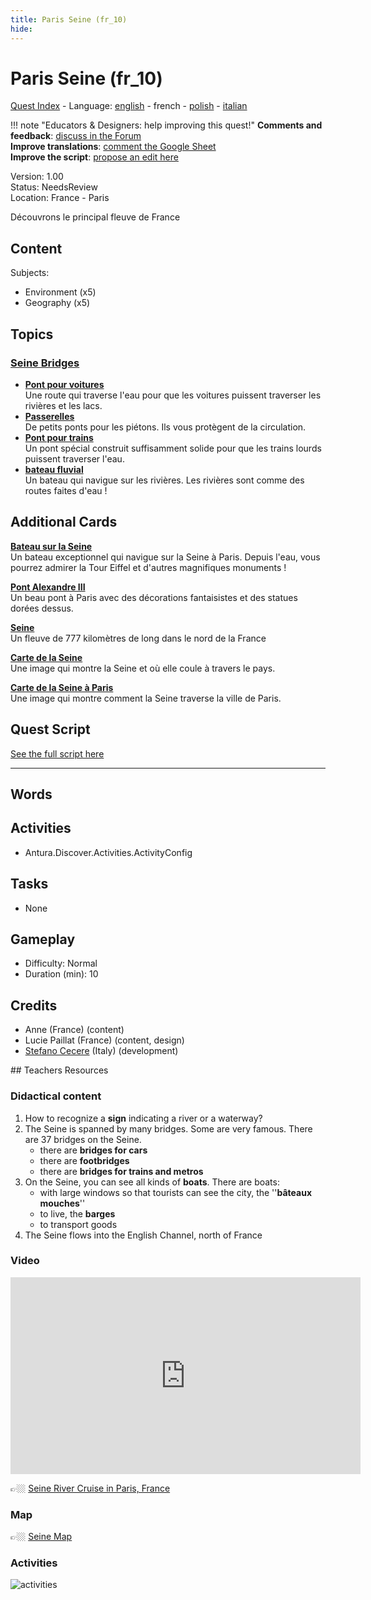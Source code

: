 ```yaml
---
title: Paris Seine (fr_10)
hide:
---
```


# Paris Seine (fr_10)
[Quest Index](./index.fr.md) - Language: [english](./fr_10.md) - french - [polish](./fr_10.pl.md) - [italian](./fr_10.it.md)

!!! note "Educators & Designers: help improving this quest!"
    **Comments and feedback**: [discuss in the Forum](https://antura.discourse.group/t/fr-10-paris-seine/29/1)  
    **Improve translations**: [comment the Google Sheet](https://docs.google.com/spreadsheets/d/1FPFOy8CHor5ArSg57xMuPAG7WM27-ecDOiU-OmtHgjw/edit?gid=754141150#gid=754141150)  
    **Improve the script**: [propose an edit here](https://github.com/vgwb/Antura/blob/main/Assets/_discover/_quests/FR_10%20Paris%20Seine/FR_10%20Paris%20Seine%20-%20Yarn%20Script.yarn)  

Version: 1.00  
Status: NeedsReview  
Location: France - Paris

Découvrons le principal fleuve de France

## Content
Subjects: 

  - Environment (x5)
  - Geography (x5)

## Topics
### [Seine Bridges](../topics/index.md#seine_bridges)

  - **[Pont pour voitures](../cards/index.md#place_bridge_cars)**  
    Une route qui traverse l'eau pour que les voitures puissent traverser les rivières et les lacs.  
  - **[Passerelles](../cards/index.md#place_bridge_people)**  
    De petits ponts pour les piétons. Ils vous protègent de la circulation.  
  - **[Pont pour trains](../cards/index.md#place_bridge_trains)**  
    Un pont spécial construit suffisamment solide pour que les trains lourds puissent traverser l'eau.  
  - **[bateau fluvial](../cards/index.md#boat_river)**  
    Un bateau qui navigue sur les rivières. Les rivières sont comme des routes faites d'eau !  

## Additional Cards
**[Bateau sur la Seine](../cards/index.md#boat_eiffel_tower)**  
Un bateau exceptionnel qui navigue sur la Seine à Paris. Depuis l'eau, vous pourrez admirer la Tour Eiffel et d'autres magnifiques monuments !  

**[Pont Alexandre III](../cards/index.md#pont_alexandre_iii)**  
Un beau pont à Paris avec des décorations fantaisistes et des statues dorées dessus.  

**[Seine](../cards/index.md#seine)**  
Un fleuve de 777 kilomètres de long dans le nord de la France  

**[Carte de la Seine](../cards/index.md#seine_map)**  
Une image qui montre la Seine et où elle coule à travers le pays.  

**[Carte de la Seine à Paris](../cards/index.md#seine_map_in_paris)**  
Une image qui montre comment la Seine traverse la ville de Paris.  

## Quest Script

[See the full script here](./fr_10-script.fr.md)

---

## Words
## Activities
- Antura.Discover.Activities.ActivityConfig

## Tasks
- None
## Gameplay
- Difficulty: Normal
- Duration (min): 10
## Credits
- Anne (France) (content)
- Lucie Paillat (France) (content, design)
- [Stefano Cecere](https://stefanocecere.com) (Italy) (development)

## Teachers Resources
### Didactical content

1. How to recognize a **sign** indicating a river or a waterway?
2. The Seine is spanned by many bridges. Some are very famous. There are 37 bridges on the Seine.
   - there are **bridges for cars**  
   - there are **footbridges**  
   - there are **bridges for trains and metros**
3. On the Seine, you can see all kinds of **boats**. There are boats:
   - with large windows so that tourists can see the city, the ''**bâteaux  mouches**''  
   - to live, the **barges**  
   - to transport goods  
4. The Seine flows into the English Channel, north of France

### Video

<iframe width="560" height="315" src="https://www.youtube.com/embed/RGOFuzdol9Q?si=rGWg53DhcCsMiMdi" title="YouTube video player" frameborder="0" allow="accelerometer; autoplay; clipboard-write; encrypted-media; gyroscope; picture-in-picture; web-share" referrerpolicy="strict-origin-when-cross-origin" allowfullscreen></iframe>

👉🏼 [Seine River Cruise in Paris, France ](https://www.youtube.com/watch?v=RGOFuzdol9Q)

### Map

👉🏼 [Seine Map](https://en.wikipedia.org/wiki/Seine#/map/0)

### Activities

![activities](https://tulamama.com/wp-content/uploads/2020/03/Park-Maze.jpg)

